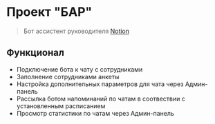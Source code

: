 # Проект "БАР"
> Бот ассистент руководителя
> [Notion](https://www.notion.so/645d4c50341d4a5eb07aef7dce8465ca?pvs=4)
## Функционал
+ Подключение бота к чату с сотрудниками
+ Заполнение сотрудниками анкеты
+ Настройка дополнительных параметров для чата через Админ-панель
+ Рассылка ботом напоминаний по чатам в соотвествии с установленным расписанием
+ Просмотр статистики по чатам через Админ-панель

